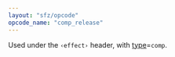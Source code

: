 ```yaml
---
layout: "sfz/opcode"
opcode_name: "comp_release"
---
```

Used under the `‹effect›` header, with [type]=`comp`.

[type]: type#comp
